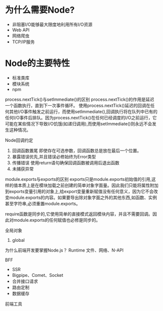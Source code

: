 # 为什么需要Node?
+ 非阻塞I/O能够最大限度地利用所有I/O资源
+ Web API
+ 网络爬虫
+ TCP/IP服务

# Node的主要特性
+ 标准类库
+ 模块系统
+ npm


process.nextTick()与setImmediate()的区别
process.nextTick()的作用是延迟一个函数执行，直到下一次事件循环。
使用process.nextTick()延迟的回调在任何其他I/O事件触发之前运行，而使用setImmediate(),回调执行将在队列中已有的任何I/O事件后排队。因为process.nextTick()在任何已经调度的I/O之前运行，它可能在某些情况下导致I/O饥饿(如递归调用),而使用setImmediate()则永远不会发生这种情况。

Node回调约定
1. 回调函数置尾  即使存在可选参数，回调函数总是放在最后一个位置。
2. 暴露错误优先,并且错误必修始终为Error类型
3. 传播错误 使用return语句确保回调函数被调用后退出函数
4. 未捕获异常 

module.exports与exports的区别
exports只是module.exports初始值的引用,这样的值本质上是在模块加载之前创建的简单对象字面量。因此我们只能将属性附加到exports变量引用的对象上,给export变量重新赋值没有任何意义，因为它不会改变module.exports的内容。如果要导出除对象字面之外的其他东西,如函数、实例甚至字符串,必须重置module.exports。

require函数是同步的,它使用简单的直接模式返回模块内容，并且不需要回调。因此对module.exports的任何赋值也必修是同步的。

全局对象
1. global


为什么前端开发要掌握Node.js？
Runtime
文件、网络、N-API

BFF
+ SSR
+ Bigpipe、Comet、Socket
+ 合并接口请求
+ 路由定制
+ 数据缓存
  
前端工具


